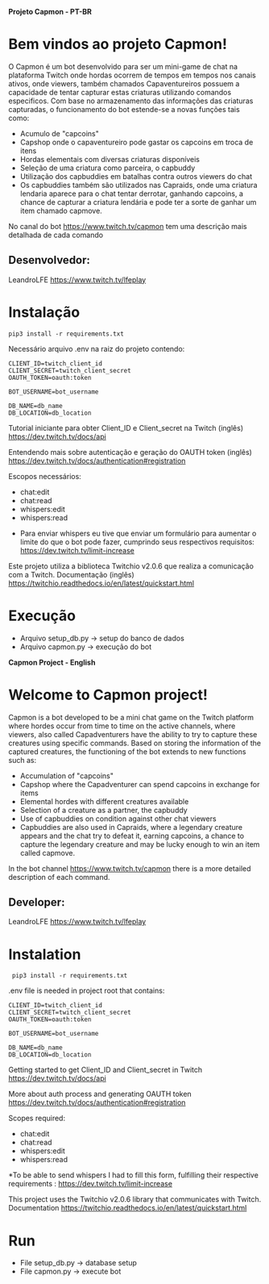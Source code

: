 **Projeto Capmon - PT-BR**

# Bem vindos ao projeto Capmon!

O Capmon é um bot desenvolvido para ser um mini-game de chat na plataforma Twitch onde hordas ocorrem de tempos em tempos nos canais ativos, onde viewers, também chamados Capaventureiros possuem a capacidade de tentar capturar estas criaturas utilizando comandos especificos. Com base no armazenamento das informações das criaturas capturadas, o funcionamento do bot estende-se a novas funções tais como:

 - Acumulo de "capcoins"
 - Capshop onde o capaventureiro pode gastar os capcoins em troca de itens 
 - Hordas elementais com diversas criaturas disponíveis 
 - Seleção de uma criatura como parceira, o capbuddy 
 - Utilização dos capbuddies em batalhas contra outros viewers do chat
 - Os capbuddies também são utilizados nas Capraids, onde uma criatura lendaria aparece para o chat tentar derrotar, ganhando capcoins, a chance de capturar a criatura lendária e pode ter a sorte de ganhar um item chamado capmove. 

No canal do bot https://www.twitch.tv/capmon tem uma descrição mais detalhada de cada comando


## Desenvolvedor:

LeandroLFE https://www.twitch.tv/lfeplay


# Instalação

```
pip3 install -r requirements.txt
```

Necessário arquivo .env na raiz do projeto contendo:

```
CLIENT_ID=twitch_client_id
CLIENT_SECRET=twitch_client_secret
OAUTH_TOKEN=oauth:token

BOT_USERNAME=bot_username

DB_NAME=db_name
DB_LOCATION=db_location
```

Tutorial iniciante para obter Client_ID e Client_secret na Twitch (inglês) https://dev.twitch.tv/docs/api

Entendendo mais sobre autenticação e geração do OAUTH token (inglês) https://dev.twitch.tv/docs/authentication#registration

Escopos necessários:

 - chat:edit
 - chat:read
 - whispers:edit
 - whispers:read

* Para enviar whispers eu tive que enviar um formulário para aumentar o limite do que o bot pode fazer, cumprindo seus respectivos requisitos: https://dev.twitch.tv/limit-increase

Este projeto utiliza a biblioteca Twitchio v2.0.6 que realiza a comunicação com a Twitch.
Documentação (inglês) https://twitchio.readthedocs.io/en/latest/quickstart.html


# Execução

- Arquivo setup_db.py -> setup do banco de dados
- Arquivo capmon.py -> execução do bot


**Capmon Project - English**

# Welcome to Capmon project!

Capmon is a bot developed to be a mini chat game on the Twitch platform where hordes occur from time to time on the active channels, where viewers, also called Capadventurers have the ability to try to capture these creatures using specific commands. Based on storing the information of the captured creatures, the functioning of the bot extends to new functions such as:

   - Accumulation of "capcoins"
   - Capshop where the Capadventurer can spend capcoins in exchange for items
   - Elemental hordes with different creatures available
   - Selection of a creature as a partner, the capbuddy
   - Use of capbuddies on condition against other chat viewers
   - Capbuddies are also used in Capraids, where a legendary creature appears and the chat try to defeat it, earning capcoins, a chance to capture the legendary creature and may be lucky enough to win an item called capmove.

In the bot channel https://www.twitch.tv/capmon there is a more detailed description of each command.


## Developer:

LeandroLFE https://www.twitch.tv/lfeplay


# Instalation

```
 pip3 install -r requirements.txt
```

.env file is needed in project root that contains:


```
CLIENT_ID=twitch_client_id
CLIENT_SECRET=twitch_client_secret
OAUTH_TOKEN=oauth:token

BOT_USERNAME=bot_username

DB_NAME=db_name
DB_LOCATION=db_location
```

Getting started to get Client_ID and Client_secret in Twitch https://dev.twitch.tv/docs/api

More about auth process and generating OAUTH token https://dev.twitch.tv/docs/authentication#registration

Scopes required:

 - chat:edit
 - chat:read
 - whispers:edit
 - whispers:read

*To be able to send whispers I had to fill this form, fulfilling their respective requirements : https://dev.twitch.tv/limit-increase

This project uses the Twitchio v2.0.6 library that communicates with Twitch.
Documentation https://twitchio.readthedocs.io/en/latest/quickstart.html


# Run

- File setup_db.py -> database setup 
- File capmon.py -> execute bot
